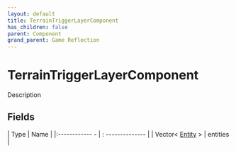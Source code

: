 ```yaml
---
layout: default
title: TerrainTriggerLayerComponent
has_children: false
parent: Component
grand_parent: Game Reflection
---
```

# TerrainTriggerLayerComponent
Description 

## Fields
| Type | Name |
|:------------ - | : -------------- |
| Vector< [Entity](game-reflection/classes/entity.md) > | entities |
